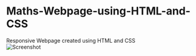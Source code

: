 # Maths-Webpage-using-HTML-and-CSS
Responsive Webpage created using HTML and CSS  
![Screenshot](https://user-images.githubusercontent.com/69393822/121828326-e1e9cf00-ccdc-11eb-9a01-331cad32e4d5.PNG)  
